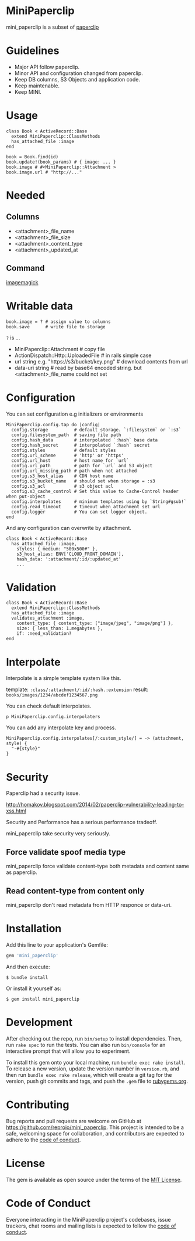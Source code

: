 # MiniPaperclip

mini_paperclip is a subset of [paperclip](https://github.com/thoughtbot/paperclip)

# Guidelines

- Major API follow paperclip.
- Minor API and configuration changed from paperclip.
- Keep DB columns, S3 Objects and application code.
- Keep maintenable.
- Keep MINI.

# Usage

```
class Book < ActiveRecord::Base
  extend MiniPaperclip::ClassMethods
  has_attached_file :image
end

book = Book.find(id)
book.update!(book_params) # { image: ... }
book.image # #<MiniPaperclip::Attachment >
book.image.url # "http://..."
```

# Needed

## Columns

- \<attachment\>_file_name
- \<attachment\>_file_size
- \<attachment\>_content_type
- \<attachment\>_updated_at

## Command

[imagemagick](https://imagemagick.org/index.php)

# Writable data

```
book.image = ? # assign value to columns
book.save      # write file to storage
```

`?` is ...

- MiniPaperclip::Attachment # copy file
- ActionDispatch::Http::UploadedFile # in rails simple case
- url string e.g. "https://s3/bucket/key.png" # download contents from url
- data-uri string # read by base64 encoded string. but \<attachment\>_file_name could not set

#  Configuration

You can set configuration e.g initializers or environments

```
MiniPaperclip.config.tap do |config|
  config.storage          # default storage. `:filesystem` or `:s3`
  config.filesystem_path  # saving file path
  config.hash_data        # interpolated `:hash` base data
  config.hash_secret      # interpolated `:hash` secret
  config.styles           # default styles
  config.url_scheme       # 'http' or 'https'
  config.url_host         # host name for `url`
  config.url_path         # path for `url` and S3 object
  config.url_missing_path # path when not attached
  config.s3_host_alias    # CDN host name
  config.s3_bucket_name   # should set when storage = :s3
  config.s3_acl           # s3 object acl
  config.s3_cache_control # Set this value to Cache-Control header when put-object
  config.interpolates     # minimum templates using by `String#gsub!`
  config.read_timeout     # timeout when attachment set url
  config.logger           # You can set logger object.
end
```

And any configuration can overwrite by attachment.

```
class Book < ActiveRecord::Base
  has_attached_file :image,
    styles: { medium: "500x500#" },
    s3_host_alias: ENV['CLOUD_FRONT_DOMAIN'],
    hash_data: ':attachment/:id/:updated_at'
    ...
```

# Validation

```
class Book < ActiveRecord::Base
  extend MiniPaperclip::ClassMethods
  has_attached_file :image
  validates_attachment :image,
    content_type: { content_type: ["image/jpeg", "image/png"] },
    size: { less_than: 1.megabytes },
    if: :need_validation?
end
```

# Interpolate

Interpolate is a simple template system like this.

template: `:class/:attachment/:id/:hash.:extension`
result: `books/images/1234/abcdef1234567.png`

You can check default interpolates.

```
p MiniPaperclip.config.interpolaters
```

You can add any interpolate key and process.

```
MiniPaperclip.config.interpolates[/:custom_style/] = -> (attachment, style) {
  "-#{style}"
}
```

# Security

Paperclip had a security issue.

http://homakov.blogspot.com/2014/02/paperclip-vulnerability-leading-to-xss.html

Security and Performance has a serious performance tradeoff.

mini_paperclip take security very seriously.

## Force validate spoof media type

mini_paperclip force validate content-type both metadata and content same as paperclip.

## Read content-type from content only

mini_paperclip don't read metadata from HTTP responce or data-uri.

# Installation

Add this line to your application's Gemfile:

```ruby
gem 'mini_paperclip'
```

And then execute:

    $ bundle install

Or install it yourself as:

    $ gem install mini_paperclip

# Development

After checking out the repo, run `bin/setup` to install dependencies. Then, run `rake spec` to run the tests. You can also run `bin/console` for an interactive prompt that will allow you to experiment.

To install this gem onto your local machine, run `bundle exec rake install`. To release a new version, update the version number in `version.rb`, and then run `bundle exec rake release`, which will create a git tag for the version, push git commits and tags, and push the `.gem` file to [rubygems.org](https://rubygems.org).

# Contributing

Bug reports and pull requests are welcome on GitHub at https://github.com/reproio/mini_paperclip. This project is intended to be a safe, welcoming space for collaboration, and contributors are expected to adhere to the [code of conduct](https://github.com/reproio/mini_paperclip/blob/master/CODE_OF_CONDUCT.md).


# License

The gem is available as open source under the terms of the [MIT License](https://opensource.org/licenses/MIT).

# Code of Conduct

Everyone interacting in the MiniPaperclip project's codebases, issue trackers, chat rooms and mailing lists is expected to follow the [code of conduct](https://github.com/reproio/mini_paperclip/blob/master/CODE_OF_CONDUCT.md).
